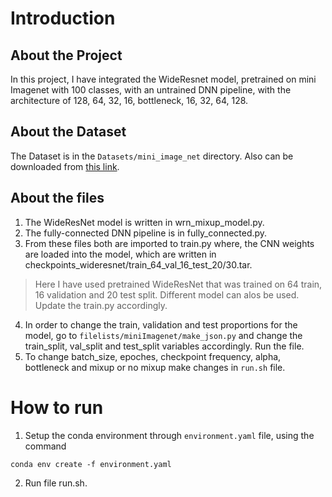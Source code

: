 # Introduction
## About the Project
In this project, I have integrated the WideResnet model, pretrained on mini Imagenet with 100 classes, with an untrained DNN pipeline, with the architecture of 128, 64, 32, 16, bottleneck, 16, 32, 64, 128.

## About the Dataset
The Dataset is in the ``Datasets/mini_image_net`` directory.
Also can be downloaded from [this link](https://lyy.mpi-inf.mpg.de/mtl/download/Lmzjm9tX.html).

## About the files
1. The WideResNet model is written in wrn_mixup_model.py.
2. The fully-connected DNN pipeline is in fully_connected.py.
3. From these files both are imported to train.py where, the CNN weights are loaded into the model, which are written in checkpoints_wideresnet/train_64_val_16_test_20/30.tar.
> Here I have used pretrained WideResNet that was trained on 64 train, 16 validation and 20 test split. Different model can alos be used. Update the train.py accordingly.
4. In order to change the train, validation and test proportions for the model, go to ``filelists/miniImagenet/make_json.py`` and change the train_split, val_split and test_split variables accordingly. Run the file.
5. To change batch_size, epoches, checkpoint frequency, alpha, bottleneck and mixup or no mixup make changes in ``run.sh`` file.

# How to run
1. Setup the conda environment through ``environment.yaml`` file, using the command
```
conda env create -f environment.yaml
```
2. Run file run.sh.
